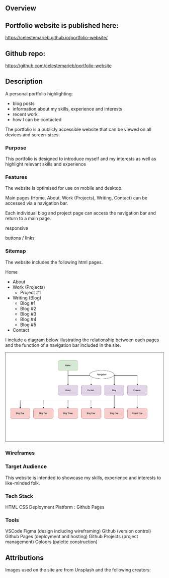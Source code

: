 ## Overview 

## Portfolio website is published here: 

https://celestemarieb.github.io/portfolio-website/

## Github repo: 

https://github.com/celestemarieb/portfolio-website

## Description 

A personal portfolio highlighting: 
- blog posts 
- information about my skills, experience and interests 
- recent work 
- how I can be contacted 

The portfolio is a publicly accessible website that can be viewed on all devices and screen-sizes. 

### Purpose

This portfolio is designed to introduce myself and my interests as well as highlight relevant skills and experience

### Features 

The website is optimised for use on mobile and desktop. 

Main pages (Home, About, Work (Projects), Writing, Contact) can be accessed via a navigation bar. 

Each individual blog and project page can access the navigation bar and return to a main page. 

responsive 

buttons / links 

### Sitemap 

The website includes the following html pages. 

Home
- About  
- Work (Projects) 
  - Project #1 
- Writing (Blog)
    - Blog #1 
    - Blog #2 
    - Blog #3
    - Blog #4 
    - Blog #5
- Contact 

I include a diagram below illustrating the relationship between each pages and the function of a navigation bar included in the site. 

![Portfolio Sitemap](./docs/portfolio.sitemap.png "Portfolio Sitemap")

### Wireframes 



### Target Audience 

This website is intended to showcase my skills, experience and interests to like-minded folk. 

### Tech Stack 

HTML
CSS 
Deployment Platform : Github Pages

### Tools 

VSCode 
Figma (design including wireframing)
Github (version control)
Github Pages (deployment and hosting)
Github Projects (project management)
Coloors (palette construction)

## Attributions 

Images used on the site are from Unsplash and the following creators: 
